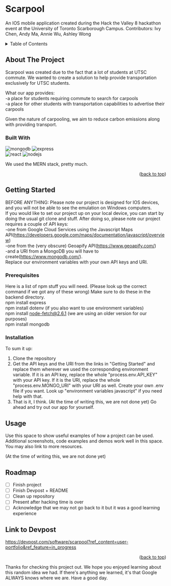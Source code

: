 <a name="readme-top"></a>

# Scarpool
An IOS mobile application created during the Hack the Valley 8 hackathon event at the University of Toronto Scarborough Campus.
Contributors: Ivy Chen, Andy Ma, Annie Wu, Ashley Wong

<!-- TABLE OF CONTENTS -->
<details>
  <summary>Table of Contents</summary>
  <ol>
    <li>
      <a href="#about-the-project">About The Project</a>
      <ul>
        <li><a href="#built-with">Built With</a></li>
      </ul>
    </li>
    <li>
      <a href="#getting-started">Getting Started</a>
      <ul>
        <li><a href="#prerequisites">Prerequisites</a></li>
        <li><a href="#installation">Installation</a></li>
      </ul>
    </li>
    <li><a href="#usage">Usage</a></li>
    <li><a href="#roadmap">Roadmap</a></li>
  </ol>
</details>

## About The Project
Scarpool was created due to the fact that a lot of students at UTSC commute. We wanted to create a solution to help provide transportation exclusively for UTSC students.

What our app provides:
<br/>
-a place for students requiring commute to search for carpools
<br/>
-a place for other students with transportation capabilities to advertise their carpools

Given the nature of carpooling, we aim to reduce carbon emissions along with providing transport.

### Built With

![mongodb](https://github.com/eveev26/Scarpool/assets/88058599/d3d88665-f149-4e2b-aee8-78a6897320eb)
![express](https://github.com/eveev26/Scarpool/assets/88058599/c3f6bc90-ac9b-4810-ad13-a4fbe81a55f1)
<br/>
![react](https://github.com/eveev26/Scarpool/assets/88058599/011915ba-d612-4a58-8ae1-7901be947031)
![nodejs](https://github.com/eveev26/Scarpool/assets/88058599/7f7ca092-232c-479f-98eb-983b107ab833)

We used the MERN stack, pretty much.
<p align="right">(<a href="#readme-top">back to top</a>)</p>

## Getting Started
BEFORE ANYTHING: Please note our project is designed for IOS devices, and you will not be able to see the emulation on Windows computers.
<br/>
If you would like to set our project up on your local device, you can start by doing the usual git clone and stuff. After doing so, please note our project requires a couple of API keys: 
<br/>
-one from Google Cloud Services using the Javascript Maps API(https://developers.google.com/maps/documentation/javascript/overview)
<br/>
-one from the (very obscure) Geoapify API(https://www.geoapify.com/)
<br/>
-and a URI from a MongoDB you will have to create(https://www.mongodb.com/).
<br/>
Replace our environment variables with your own API keys and URI. 

### Prerequisites

Here is a list of npm stuff you will need. (Please look up the correct command if we got any of these wrong) Make sure to do these in the backend directory.
<br/>
npm install express
<br/>
npm install dotenv (if you also want to use environment variables)
<br/>
npm install node-fetch@2.6.1 (we are using an older version for our purposes)
<br/>
npm install mongodb

### Installation
To sum it up:
1) Clone the repository
2) Get the API keys and the URI from the links in "Getting Started" and replace them wherever we used the corresponding environment variable. If it is an API key, replace the whole "process.env.API_KEY" with your API key. If it is the URI, replace the whole "process.env.MONGO_URI" with your URI as well. Create your own .env file if you want. Look up "environment variables javascript" if you need help with that.
3) That is it, I think. (At the time of writing this, we are not done yet) Go ahead and try out our app for yourself.
   
## Usage

Use this space to show useful examples of how a project can be used. Additional screenshots, code examples and demos work well in this space. You may also link to more resources.

(At the time of writing this, we are not done yet)

## Roadmap

- [ ] Finish project
- [ ] Finish Devpost + README
- [ ] Clean up repository
- [ ] Present after hacking time is over
- [ ] Acknowledge that we may not go back to it but it was a good learning experience

## Link to Devpost
https://devpost.com/software/scarpool?ref_content=user-portfolio&ref_feature=in_progress

<p align="right">(<a href="#readme-top">back to top</a>)</p>

Thanks for checking this project out. We hope you enjoyed learning about this random idea we had. If there's anything we learned, it's that Google ALWAYS knows where we are. Have a good day.
